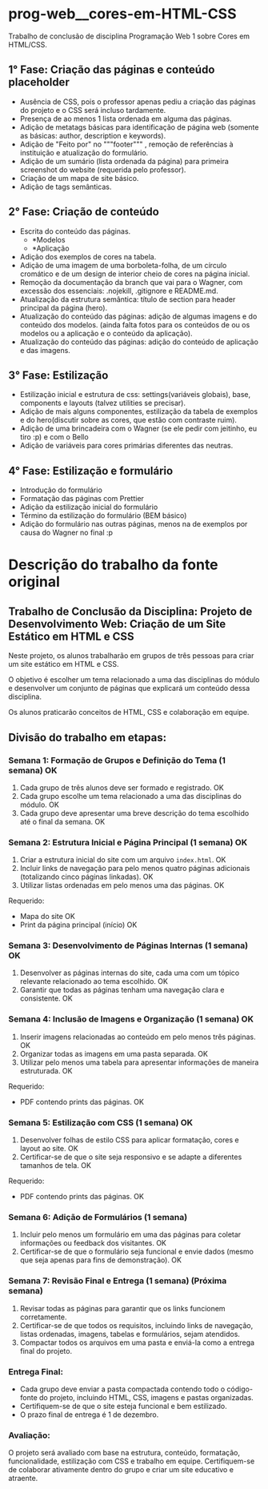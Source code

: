 # prog-web\_\_cores-em-HTML-CSS

Trabalho de conclusão de disciplina Programação Web 1 sobre Cores em HTML/CSS.

## 1° Fase: Criação das páginas e conteúdo placeholder

- Ausência de CSS, pois o professor apenas pediu a criação das páginas do projeto e o CSS será incluso tardamente.
- Presença de ao menos 1 lista ordenada em alguma das páginas.
- Adição de metatags básicas para identificação de página web (somente as básicas: author, description e keywords).
- Adição de "Feito por" no """footer""" , remoção de referências à instituição e atualização do formulário.
- Adição de um sumário (lista ordenada da página) para primeira screenshot do website (requerida pelo professor).
- Criação de um mapa de site básico.
- Adição de tags semânticas.

## 2° Fase: Criação de conteúdo

- Escrita do conteúdo das páginas.
	- *Modelos
	- *Aplicação
- Adição dos exemplos de cores na tabela.
- Adição de uma imagem de uma borboleta-folha, de um círculo cromático e de um design de interior cheio de cores na página inicial.
- Remoção da documentação da branch que vai para o Wagner, com excessão dos essenciais: .nojekill, .gitignore e README.md.
- Atualização da estrutura semântica: título de section para header principal da página (hero).
- Atualização do conteúdo das páginas: adição de algumas imagens e do conteúdo dos modelos. (ainda falta fotos para os conteúdos de ou os modelos ou a aplicação e o conteúdo da aplicação).
- Atualização do conteúdo das páginas: adição do conteúdo de aplicação e das imagens.

## 3° Fase: Estilização
- Estilização inicial e estrutura de css: settings(variáveis globais), base, components e layouts (talvez utilities se precisar).
- Adição de mais alguns componentes, estilização da tabela de exemplos e do hero(discutir sobre as cores, que estão com contraste ruim).
- Adição de uma brincadeira com o Wagner (se ele pedir com jeitinho, eu tiro :p) e com o Bello
- Adição de variáveis para cores primárias diferentes das neutras.


## 4° Fase: Estilização e formulário
- Introdução do formulário 
- Formatação das páginas com Prettier
- Adição da estilização inicial do formulário
- Término da estilização do formulário (BEM básico)
- Adição do formulário nas outras páginas, menos na de exemplos por causa do Wagner no final :p


# Descrição do trabalho da fonte original

## Trabalho de Conclusão da Disciplina: Projeto de Desenvolvimento Web: Criação de um Site Estático em HTML e CSS

Neste projeto, os alunos trabalharão em grupos de três pessoas para criar um site estático em HTML e CSS.

O objetivo é escolher um tema relacionado a uma das disciplinas do módulo e desenvolver um conjunto de páginas que explicará um conteúdo dessa disciplina.

Os alunos praticarão conceitos de HTML, CSS e colaboração em equipe.

## Divisão do trabalho em etapas:

### Semana 1: Formação de Grupos e Definição do Tema (1 semana) OK

1.  Cada grupo de três alunos deve ser formado e registrado. OK
2.  Cada grupo escolhe um tema relacionado a uma das disciplinas do módulo. OK
3.  Cada grupo deve apresentar uma breve descrição do tema escolhido até o final da semana. OK

### Semana 2: Estrutura Inicial e Página Principal (1 semana) OK

1.  Criar a estrutura inicial do site com um arquivo `index.html`. OK
2.  Incluir links de navegação para pelo menos quatro páginas adicionais (totalizando cinco páginas linkadas). OK
3.  Utilizar listas ordenadas em pelo menos uma das páginas. OK

Requerido:

- Mapa do site OK
- Print da página principal (início) OK

### Semana 3: Desenvolvimento de Páginas Internas (1 semana) OK

1.  Desenvolver as páginas internas do site, cada uma com um tópico relevante relacionado ao tema escolhido. OK
2.  Garantir que todas as páginas tenham uma navegação clara e consistente. OK

### Semana 4: Inclusão de Imagens e Organização (1 semana) OK

1.  Inserir imagens relacionadas ao conteúdo em pelo menos três páginas. OK
2.  Organizar todas as imagens em uma pasta separada. OK
3.  Utilizar pelo menos uma tabela para apresentar informações de maneira estruturada. OK

Requerido:

- PDF contendo prints das páginas. OK

### Semana 5: Estilização com CSS (1 semana) OK

1. Desenvolver folhas de estilo CSS para aplicar formatação, cores e layout ao site. OK
2. Certificar-se de que o site seja responsivo e se adapte a diferentes tamanhos de tela. OK

Requerido:

- PDF contendo prints das páginas. OK

### Semana 6: Adição de Formulários (1 semana)

1. Incluir pelo menos um formulário em uma das páginas para coletar informações ou feedback dos visitantes. OK
2. Certificar-se de que o formulário seja funcional e envie dados (mesmo que seja apenas para fins de demonstração). OK

### Semana 7: Revisão Final e Entrega (1 semana) (Próxima semana)

1. Revisar todas as páginas para garantir que os links funcionem corretamente.
2. Certificar-se de que todos os requisitos, incluindo links de navegação, listas ordenadas, imagens, tabelas e formulários, sejam atendidos.
3. Compactar todos os arquivos em uma pasta e enviá-la como a entrega final do projeto.

### Entrega Final:

- Cada grupo deve enviar a pasta compactada contendo todo o código-fonte do projeto, incluindo HTML, CSS, imagens e pastas organizadas.
- Certifiquem-se de que o site esteja funcional e bem estilizado.
- O prazo final de entrega é 1 de dezembro.

### Avaliação:

O projeto será avaliado com base na estrutura, conteúdo, formatação, funcionalidade, estilização com CSS e trabalho em equipe. Certifiquem-se de colaborar ativamente dentro do grupo e criar um site educativo e atraente.